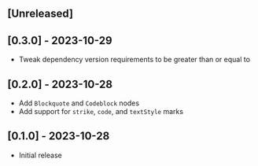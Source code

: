 ## [Unreleased]

## [0.3.0] - 2023-10-29

- Tweak dependency version requirements to be greater than or equal to

## [0.2.0] - 2023-10-28

- Add `Blockquote` and `Codeblock` nodes
- Add support for `strike`, `code`, and `textStyle` marks

## [0.1.0] - 2023-10-28

- Initial release
